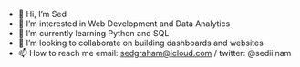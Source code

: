 - 👋 Hi, I’m Sed
- 👀 I’m interested in Web Development and Data Analytics
- 🌱 I’m currently learning Python and SQL
- 💞️ I’m looking to collaborate on building dashboards and websites
- 📫 How to reach me email: sedgraham@icloud.com / twitter: @sediiinam

<!---
Sediinam/Sediinam is a ✨ special ✨ repository because its `README.md` (this file) appears on your GitHub profile.
You can click the Preview link to take a look at your changes.
--->

